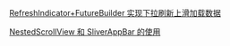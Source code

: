 [RefreshIndicator+FutureBuilder 实现下拉刷新上滑加载数据](https://juejin.im/post/5d6b26755188255d3d29acea)

[NestedScrollView 和 SliverAppBar 的使用](https://juejin.im/post/5d71091a6fb9a06af824fbad)
